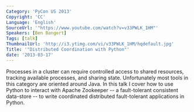 ```yaml
---
Category: 'PyCon US 2013'
Copyright: 'CC'
Language: 'English'
SourceUrl: '"https://www.youtube.com/watch?v=v33PWLK_1HM"'
Speakers: [Ben Bangert]
Tags: [talk]
ThumbnailUrl: 'http://i3.ytimg.com/vi/v33PWLK_1HM/hqdefault.jpg'
Title: '"Distributed Coordination with Python"'
date: '2013-03-17'
---
```

Processes in a cluster can require controlled access to shared resources, tracking available processes, and sharing state. Unfortunately most tools in this category are oriented around Java. In this talk I cover how to use Python to interact with Apache Zookeeper -- a fault-tolerant consistent data-store -- to write coordinated distributed fault-tolerant applications in Python.